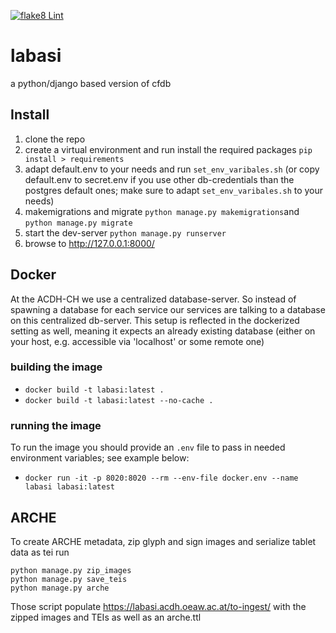 [![flake8 Lint](https://github.com/acdh-oeaw/labasi/actions/workflows/lint.yml/badge.svg)](https://github.com/acdh-oeaw/labasi/actions/workflows/lint.yml)

# labasi

a python/django based version of cfdb

## Install

1. clone the repo
2. create a virtual environment and run install the required packages `pip install > requirements`
3. adapt default.env to your needs and run `set_env_varibales.sh` (or copy default.env to secret.env if you use other db-credentials than the postgres default ones; make sure to adapt `set_env_varibales.sh` to your needs)
3. makemigrations and migrate `python manage.py makemigrations`and `python manage.py migrate`
4. start the dev-server `python manage.py runserver`
5. browse to http://127.0.0.1:8000/


## Docker

At the ACDH-CH we use a centralized database-server. So instead of spawning a database for each service our services are talking to a database on this centralized db-server. This setup is reflected in the dockerized setting as well, meaning it expects an already existing database (either on your host, e.g. accessible via 'localhost' or some remote one)

### building the image

* `docker build -t labasi:latest .`
* `docker build -t labasi:latest --no-cache .`

### running the image

To run the image you should provide an `.env` file to pass in needed environment variables; see example below:

* `docker run -it -p 8020:8020 --rm --env-file docker.env --name labasi labasi:latest`

## ARCHE

To create ARCHE metadata, zip glyph and sign images and serialize tablet data as tei run
```shell
python manage.py zip_images
python manage.py save_teis
python manage.py arche
```
Those script populate https://labasi.acdh.oeaw.ac.at/to-ingest/ with the zipped images and TEIs as well as an arche.ttl